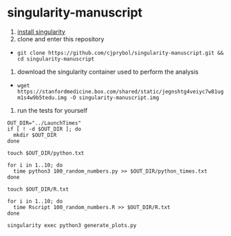 # singularity-manuscript

1. [install singularity](http://singularity.lbl.gov/#install)
1. clone and enter this repository
  - `git clone https://github.com/cjprybol/singularity-manuscript.git && cd singularity-manuscript`
1. download the singularity container used to perform the analysis
  - `wget https://stanfordmedicine.box.com/shared/static/jegnshtg4veiyc7w81ugm1s4w9b5tedu.img -O singularity-manuscript.img`
1. run the tests for yourself

```
OUT_DIR="../LaunchTimes"
if [ ! -d $OUT_DIR ]; do
  mkdir $OUT_DIR
done

touch $OUT_DIR/python.txt

for i in 1..10; do
  time python3 100_random_numbers.py >> $OUT_DIR/python_times.txt
done

touch $OUT_DIR/R.txt

for i in 1..10; do
  time Rscript 100_random_numbers.R >> $OUT_DIR/R.txt
done

singularity exec python3 generate_plots.py
```
